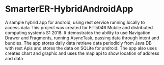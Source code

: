 # SmarterER-HybridAndroidApp
A sample hybrid app for android, using rest service running locally to access data
This project was created for FIT5046 Mobile and distributed computing systems S1 2018.
It demostrates the ability to use Navigation Drawer and Fragments, running AsyncTask, passing data through intent and bundles.
The app stores daily data retrieve data periodicly from Java DB with rest Apis and stores the data on SQLite for android.
The app also uses creates chart and graphic and uses the map api to show location of address and data
